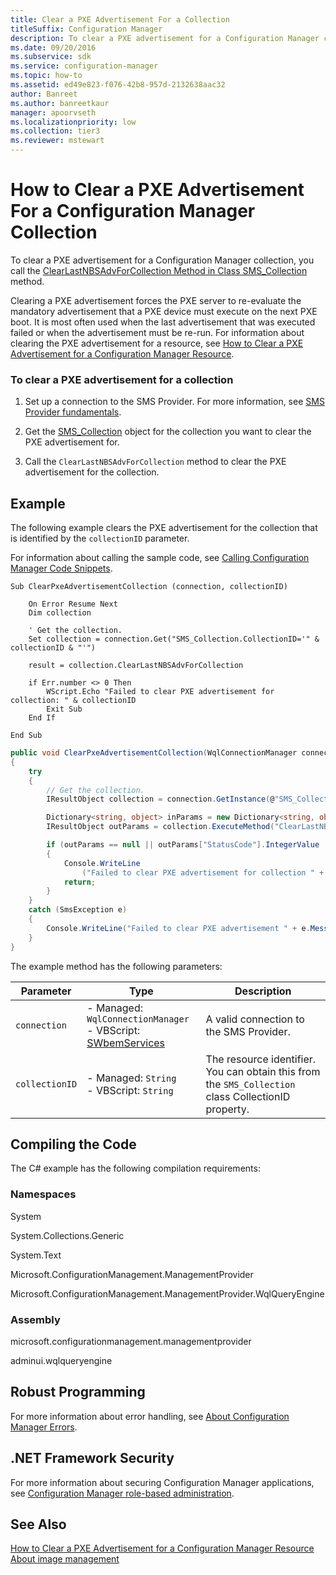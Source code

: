 ```yaml
---
title: Clear a PXE Advertisement For a Collection
titleSuffix: Configuration Manager
description: To clear a PXE advertisement for a Configuration Manager collection, you call the ClearLastNBSAdvForCollection Method in Class SMS_Collection
ms.date: 09/20/2016
ms.subservice: sdk
ms.service: configuration-manager
ms.topic: how-to
ms.assetid: ed49e823-f076-42b8-957d-2132638aac32
author: Banreet
ms.author: banreetkaur
manager: apoorvseth
ms.localizationpriority: low
ms.collection: tier3
ms.reviewer: mstewart
---
```

# How to Clear a PXE Advertisement For a Configuration Manager Collection
To clear a PXE advertisement for a Configuration Manager collection, you call the [ClearLastNBSAdvForCollection Method in Class SMS_Collection](../../develop/reference/core/clients/collections/clearlastnbsadvforcollection-method-in-class-sms_collection.md) method.

 Clearing a PXE advertisement forces the PXE server to re-evaluate the mandatory advertisement that a PXE device must execute on the next PXE boot. It is most often used when the last advertisement that was executed failed or when the advertisement must be re-run. For information about clearing the PXE advertisement for a resource, see [How to Clear a PXE Advertisement for a Configuration Manager Resource](../../develop/osd/how-to-clear-a-pxe-advertisement-for-a-configuration-manager-resource.md).

### To clear a PXE advertisement for a collection

1.  Set up a connection to the SMS Provider. For more information, see [SMS Provider fundamentals](../core/understand/sms-provider-fundamentals.md).

2.  Get the [SMS_Collection](../../develop/reference/core/clients/collections/sms_collection-server-wmi-class.md) object for the collection you want to clear the PXE advertisement for.

3.  Call the `ClearLastNBSAdvForCollection` method to clear the PXE advertisement for the collection.

## Example
 The following example clears the PXE advertisement for the collection that is identified by the `collectionID` parameter.

 For information about calling the sample code, see [Calling Configuration Manager Code Snippets](../../develop/core/understand/calling-code-snippets.md).

```vbs
Sub ClearPxeAdvertisementCollection (connection, collectionID)

    On Error Resume Next
    Dim collection

    ' Get the collection.
    Set collection = connection.Get("SMS_Collection.CollectionID='" & collectionID & "'")

    result = collection.ClearLastNBSAdvForCollection

    if Err.number <> 0 Then
        WScript.Echo "Failed to clear PXE advertisement for collection: " & collectionID
        Exit Sub
    End If

End Sub
```

```c#
public void ClearPxeAdvertisementCollection(WqlConnectionManager connection, string collectionID)
{
    try
    {
        // Get the collection.
        IResultObject collection = connection.GetInstance(@"SMS_Collection.CollectionID='" + collectionID + "'");

        Dictionary<string, object> inParams = new Dictionary<string, object>();
        IResultObject outParams = collection.ExecuteMethod("ClearLastNBSAdvForCollection", inParams);

        if (outParams == null || outParams["StatusCode"].IntegerValue != 0)
        {
            Console.WriteLine
                ("Failed to clear PXE advertisement for collection " + collection["Name"].ToString());
            return;
        }
    }
    catch (SmsException e)
    {
        Console.WriteLine("Failed to clear PXE advertisement " + e.Message);
    }
}

```

 The example method has the following parameters:

| Parameter | Type | Description |
| --------- | ---- | ----------- |
|`connection`|-   Managed: `WqlConnectionManager`<br />-   VBScript: [SWbemServices](/windows/win32/wmisdk/swbemservices)|A valid connection to the SMS Provider.|
|`collectionID`|-   Managed: `String`<br />-   VBScript: `String`|The resource identifier. You can obtain this from the `SMS_Collection` class CollectionID property.|

## Compiling the Code
 The C# example has the following compilation requirements:

### Namespaces
 System

 System.Collections.Generic

 System.Text

 Microsoft.ConfigurationManagement.ManagementProvider

 Microsoft.ConfigurationManagement.ManagementProvider.WqlQueryEngine

### Assembly
 microsoft.configurationmanagement.managementprovider

 adminui.wqlqueryengine

## Robust Programming
 For more information about error handling, see [About Configuration Manager Errors](../../develop/core/understand/about-configuration-manager-errors.md).

## .NET Framework Security
 For more information about securing Configuration Manager applications, see [Configuration Manager role-based administration](../../develop/core/servers/configure/role-based-administration.md).

## See Also
 [How to Clear a PXE Advertisement for a Configuration Manager Resource](../../develop/osd/how-to-clear-a-pxe-advertisement-for-a-configuration-manager-resource.md)
 [About image management](about-operating-system-deployment-image-management.md)
